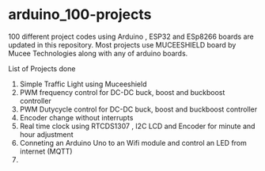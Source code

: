 # arduino_100-projects
100 different project codes using Arduino , ESP32 and ESp8266 boards are updated in this repository. Most projects use MUCEESHIELD board by Mucee Technologies along with any of arduino boards.

List of Projects done
1. Simple Traffic Light using Muceeshield
2.  PWM frequency control for DC-DC buck, boost and buckboost controller
3.  PWM Dutycycle control for DC-DC buck, boost and buckboost controller
4.  Encoder change without interrupts
5.  Real time clock using RTCDS1307 , I2C LCD and Encoder for minute and hour adjustment
6.  Conneting an Arduino Uno to an Wifi module and control an LED from internet (MQTT)
7.  
